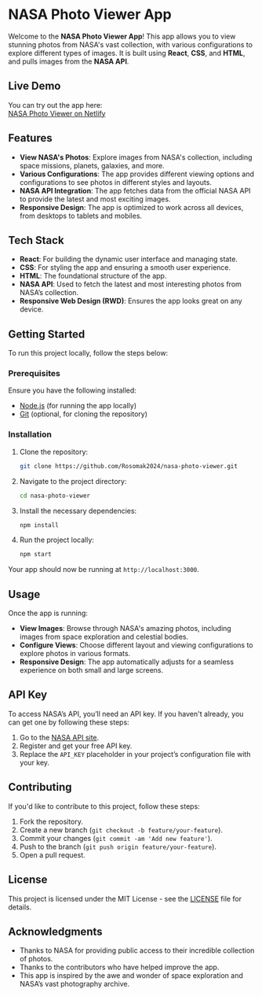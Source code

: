 # NASA Photo Viewer App

Welcome to the **NASA Photo Viewer App**! This app allows you to view stunning photos from NASA's vast collection, with various configurations to explore different types of images. It is built using **React**, **CSS**, and **HTML**, and pulls images from the **NASA API**.

## Live Demo

You can try out the app here:  
[NASA Photo Viewer on Netlify](https://tourmaline-cuchufli-1db2f2.netlify.app/)

## Features

- **View NASA's Photos**: Explore images from NASA's collection, including space missions, planets, galaxies, and more.
- **Various Configurations**: The app provides different viewing options and configurations to see photos in different styles and layouts.
- **NASA API Integration**: The app fetches data from the official NASA API to provide the latest and most exciting images.
- **Responsive Design**: The app is optimized to work across all devices, from desktops to tablets and mobiles.

## Tech Stack

- **React**: For building the dynamic user interface and managing state.
- **CSS**: For styling the app and ensuring a smooth user experience.
- **HTML**: The foundational structure of the app.
- **NASA API**: Used to fetch the latest and most interesting photos from NASA’s collection.
- **Responsive Web Design (RWD)**: Ensures the app looks great on any device.

## Getting Started

To run this project locally, follow the steps below:

### Prerequisites

Ensure you have the following installed:

- [Node.js](https://nodejs.org/) (for running the app locally)
- [Git](https://git-scm.com/) (optional, for cloning the repository)

### Installation

1. Clone the repository:
    ```bash
    git clone https://github.com/Rosomak2024/nasa-photo-viewer.git
    ```

2. Navigate to the project directory:
    ```bash
    cd nasa-photo-viewer
    ```

3. Install the necessary dependencies:
    ```bash
    npm install
    ```

4. Run the project locally:
    ```bash
    npm start
    ```

Your app should now be running at `http://localhost:3000`.

## Usage

Once the app is running:

- **View Images**: Browse through NASA's amazing photos, including images from space exploration and celestial bodies.
- **Configure Views**: Choose different layout and viewing configurations to explore photos in various formats.
- **Responsive Design**: The app automatically adjusts for a seamless experience on both small and large screens.

## API Key

To access NASA’s API, you’ll need an API key. If you haven't already, you can get one by following these steps:

1. Go to the [NASA API site](https://api.nasa.gov/).
2. Register and get your free API key.
3. Replace the `API_KEY` placeholder in your project’s configuration file with your key.

## Contributing

If you'd like to contribute to this project, follow these steps:

1. Fork the repository.
2. Create a new branch (`git checkout -b feature/your-feature`).
3. Commit your changes (`git commit -am 'Add new feature'`).
4. Push to the branch (`git push origin feature/your-feature`).
5. Open a pull request.

## License

This project is licensed under the MIT License - see the [LICENSE](LICENSE) file for details.

## Acknowledgments

- Thanks to NASA for providing public access to their incredible collection of photos.
- Thanks to the contributors who have helped improve the app.
- This app is inspired by the awe and wonder of space exploration and NASA’s vast photography archive.
